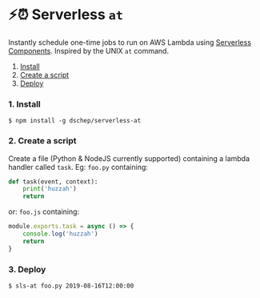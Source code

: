 # :zap::alarm_clock: Serverless `at`

Instantly schedule one-time jobs to run on AWS Lambda using
[Serverless Components](https://github.com/serverless/components). Inspired by the UNIX `at`
command.

1. [Install](#1-install)
2. [Create a script](#2-create-a-script)
3. [Deploy](#3-deploy)


### 1. Install

```console
$ npm install -g dschep/serverless-at
```

### 2. Create a script

Create a file (Python & NodeJS currently supported) containing
a lambda handler called `task`.
Eg: `foo.py` containing:
```python
def task(event, context):
    print('huzzah')
    return
```

or: `foo.js` containing:
```javascript
module.exports.task = async () => {
    console.log('huzzah')
    return
}
```

### 3. Deploy

```console
$ sls-at foo.py 2019-08-16T12:00:00
```
